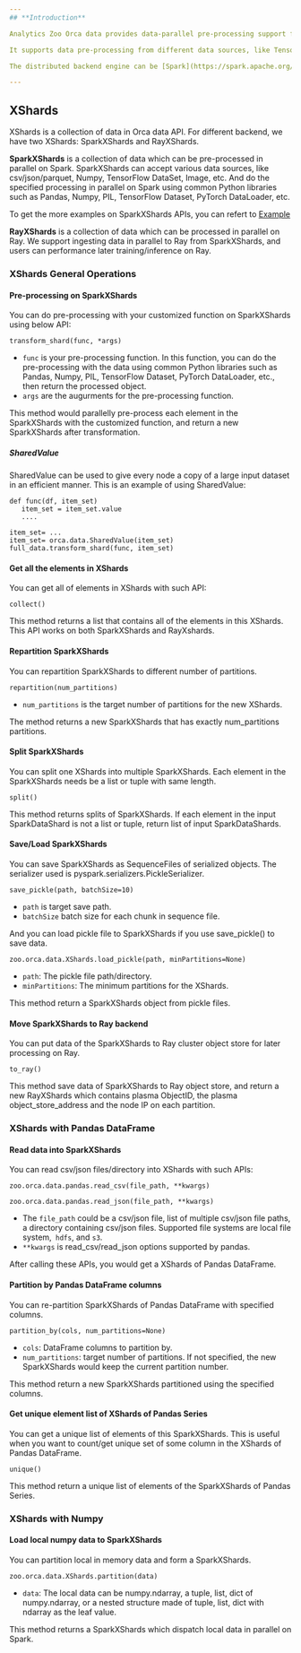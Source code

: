 ```yaml
---
## **Introduction**

Analytics Zoo Orca data provides data-parallel pre-processing support for Python AI.

It supports data pre-processing from different data sources, like TensorFlow DataSet, PyTorch DataLoader, MXNet DataLoader, etc. and it supports various data format, like Pandas DataFrame, Numpy, Images, Parquet.

The distributed backend engine can be [Spark](https://spark.apache.org/) or [Ray](https://github.com/ray-project/ray). We now support Spark-based transformations to do the pre-processing, and provide functionality to seamlessly put data to Ray cluster for later training/inference on Ray. 

---
```

## **XShards**

XShards is a collection of data in Orca data API. For different backend, we have two XShards: SparkXShards and RayXShards.

**SparkXShards** is a collection of data which can be pre-processed in parallel on Spark. SparkXShards can accept various data sources, like csv/json/parquet, Numpy, TensorFlow DataSet, Image, etc. And do the specified processing in parallel on Spark using common Python libraries such as Pandas, Numpy, PIL, TensorFlow Dataset, PyTorch DataLoader, etc.

To get the more examples on SparkXShards APIs, you can refert to [Example](https://github.com/intel-analytics/analytics-zoo/tree/master/pyzoo/zoo/examples/orca/data)

**RayXShards** is a collection of data which can be processed in parallel on Ray. We support ingesting data in parallel to Ray from SparkXShards, and users can performance later training/inference on Ray.


### **XShards General Operations**

#### **Pre-processing on SparkXShards**

You can do pre-processing with your customized function on SparkXShards using below API:
```
transform_shard(func, *args)
```
* `func` is your pre-processing function. In this function, you can do the pre-processing with the data using common Python libraries such as Pandas, Numpy, PIL, TensorFlow Dataset, PyTorch DataLoader, etc., then return the processed object. 
* `args` are the augurments for the pre-processing function.

This method would parallelly pre-process each element in the SparkXShards with the customized function, and return a new SparkXShards after transformation.

##### **SharedValue**
SharedValue can be used to give every node a copy of a large input dataset in an efficient manner.
This is an example of using SharedValue:
```
def func(df, item_set)
   item_set = item_set.value
   ....

item_set= ...
item_set= orca.data.SharedValue(item_set)
full_data.transform_shard(func, item_set)
```

#### **Get all the elements in XShards**

You can get all of elements in XShards with such API:
```
collect()
```
This method returns a list that contains all of the elements in this XShards. This API works on both SparkXShards and RayXshards.


#### **Repartition SparkXShards**

You can repartition SparkXShards to different number of partitions.
```
repartition(num_partitions)
```
* `num_partitions` is the target number of partitions for the new XShards.

The method returns a new SparkXShards that has exactly num_partitions partitions.


#### **Split SparkXShards**

You can split one XShards into multiple SparkXShards. Each element in the SparkXShards needs be a list or tuple with same length.
```
split()
```
This method returns splits of SparkXShards. If each element in the input SparkDataShard is not a list or tuple, return list of input SparkDataShards.

#### **Save/Load SparkXShards**

You can save SparkXShards as SequenceFiles of serialized objects.
The serializer used is pyspark.serializers.PickleSerializer.
```
save_pickle(path, batchSize=10)
```
* `path` is target save path.
* `batchSize` batch size for each chunk in sequence file.

And you can load pickle file to SparkXShards if you use save_pickle() to save data.
```
zoo.orca.data.XShards.load_pickle(path, minPartitions=None)
```
* `path`: The pickle file path/directory.
* `minPartitions`: The minimum partitions for the XShards.

This method return a SparkXShards object from pickle files.

#### **Move SparkXShards to Ray backend**

You can put data of the SparkXShards to Ray cluster object store for later processing on Ray.
```
to_ray()
```
This method save data of SparkXShards to Ray object store, and return a new RayXShards which contains plasma ObjectID, the plasma object_store_address and the node IP on each partition.



### **XShards with Pandas DataFrame**

#### **Read data into SparkXShards**

You can read csv/json files/directory into XShards with such APIs:
```
zoo.orca.data.pandas.read_csv(file_path, **kwargs)

zoo.orca.data.pandas.read_json(file_path, **kwargs)
```
* The `file_path` could be a csv/json file, list of multiple csv/json file paths, a directory containing csv/json files. Supported file systems are local file system,` hdfs`, and `s3`.
* `**kwargs` is read_csv/read_json options supported by pandas.

After calling these APIs, you would get a XShards of Pandas DataFrame.

#### **Partition by Pandas DataFrame columns**
You can re-partition SparkXShards of Pandas DataFrame with specified columns.
```
partition_by(cols, num_partitions=None)
```
* `cols`: DataFrame columns to partition by.
* `num_partitions`: target number of partitions. If not specified, the new SparkXShards would keep the current partition number.

This method return a new SparkXShards partitioned using the specified columns.

#### **Get unique element list of XShards of Pandas Series**

You can get a unique list of elements of this SparkXShards. This is useful when you want to count/get unique set of some column in the XShards of Pandas DataFrame. 
```
unique()
```
This method return a unique list of elements of the SparkXShards of Pandas Series.

### **XShards with Numpy**

#### **Load local numpy data to SparkXShards**

You can partition local in memory data and form a SparkXShards.
```
zoo.orca.data.XShards.partition(data)
```
* `data`: The local data can be numpy.ndarray, a tuple, list, dict of numpy.ndarray, or a nested structure made of tuple, list, dict with ndarray as the leaf value.

This method returns a SparkXShards which dispatch local data in parallel on Spark.



